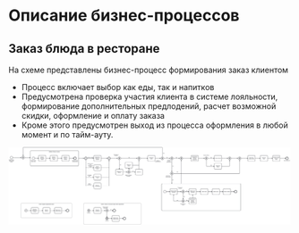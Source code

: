 # Описание бизнес-процессов

## Заказ блюда в ресторане

На схеме представлены бизнес-процесс формирования заказ клиентом
- Процесс включает выбор как еды, так и напитков
- Предусмотрена проверка участия клиента в системе лояльности, формирование дополнительных предлодений, расчет возможной скидки, оформление и оплату заказа
- Кроме этого предусмотрен выход из процесса оформления в любой момент и по тайм-ауту.


![](diagrams/OrderMeal-BP.png)
